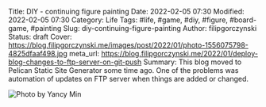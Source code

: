Title: DIY - continuing figure painting
Date: 2022-02-05 07:30
Modified: 2022-02-05 07:30
Category: Life
Tags: #life, #game, #diy, #figure, #board-game, #painting
Slug: diy-continuing-figure-painting
Author: filipgorczynski
Status: draft
Cover: https://blog.filipgorczynski.me/images/post/2022/01/photo-1556075798-4825dfaaf498.jpg
meta_url: https://blog.filipgorczynski.me/2022/01/deploy-blog-changes-to-ftp-server-on-git-push
Summary: This blog moved to Pelican Static Site Generator some time ago. One of the problems was automation of updates on FTP server when things are added or changed.

![Photo by Yancy Min](https://blog.filipgorczynski.me/images/post/2022/01/photo-1556075798-4825dfaaf498.jpg)
